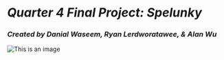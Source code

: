 # *Quarter 4 Final Project: Spelunky*
### *Created by Danial Waseem, Ryan Lerdworatawee, & Alan Wu*
![This is an image](https://myoctocat.com/assets/images/base-octocat.svg)

